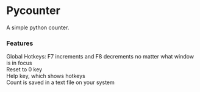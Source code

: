 # Pycounter

A simple python counter.

### Features
Global Hotkeys: F7 increments and F8 decrements no matter what window is in focus<br>
Reset to 0 key<br>
Help key, which shows hotkeys<br>
Count is saved in a text file on your system<br>
